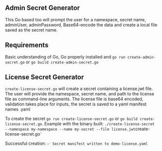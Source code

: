 ## Admin Secret Generator

This Go based too will prompt the user for a namespace, secret name, adminUser, adminPassword, Base64-encode the data and create a local file saved as the secret name. 

## Requirements

Basic understanding of Go, Go properly installed and `go run create-admin-secret.go` or `go build create-admin-secret.go`

## License Secret Generator
`create-license-secret.go` will create a secret containing a license.jwt file. The user will provide the namespace, secret name, and path to the license file as command-line arguments. The license file is base64 encoded, validation takes place for inputs, the secret is saved to a yaml manifest names <secret-name>.yaml

To create the secret `go run create-license-secret.go` or `go build create-license-secret.go`.
Example with the binary built: `./create-license-secret --namespace my-namespace --name my-secret --file license.jwt`create-license-secret.go`

Successful creation: `✅ Secret manifest written to demo-license.yaml`


